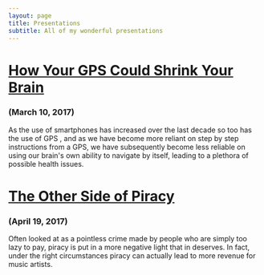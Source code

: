 ```yaml
---
layout: page
title: Presentations
subtitle: All of my wonderful presentations
---
```

# [How Your GPS Could Shrink Your Brain](https://cdn.rawgit.com/geerc/fs102Spring2017-presentation1-geerc/2bed1fc5/quigleytownhall_presentation.html#/)

### (March 10, 2017)

As the use of smartphones has increased over the last decade so too has the use of GPS , and as we have become more reliant on step by step instructions from a GPS, we have subsequently become less reliable on using our brain's own ability to navigate by itself, leading to a plethora of possible health issues.

# [The Other Side of Piracy](https://cdn.rawgit.com/geerc/fs102Spring2017-presentation2-geerc/4025bd89/digital_piracy.html#/)

### (April 19, 2017)

Often looked at as a pointless crime made by people who are simply too lazy to pay, piracy is put in a more negative light that in deserves. In fact, under the right circumstances piracy can actually lead to more revenue for music artists.
